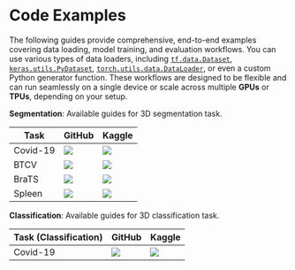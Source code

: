 
# Code Examples

The following guides provide comprehensive, end-to-end examples covering data loading, model training, and evaluation workflows. You can use various types of data loaders, including [`tf.data.Dataset`](https://www.tensorflow.org/api_docs/python/tf/data/Dataset), [`keras.utils.PyDataset`](https://keras.io/api/utils/python_utils/#pydataset-class), [`torch.utils.data.DataLoader`](https://pytorch.org/docs/stable/data.html), or even a custom Python generator function. These workflows are designed to be flexible and can run seamlessly on a single device or scale across multiple **GPUs** or **TPUs**, depending on your setup.

**Segmentation**: Available guides for 3D segmentation task.

| Task | GitHub | Kaggle |
|----------|----------|----------|
| Covid-19  | <a target="_blank" href="https://github.com/innat/medic-ai/blob/main/notebooks/covid19.ct.segment.ipynb"><img src="https://img.shields.io/badge/GitHub-View%20source-lightgrey" /></a>     | <a target="_blank" href="https://www.kaggle.com/code/ipythonx/medicai-covid-19-3d-image-segmentation/notebook"><img src="https://kaggle.com/static/images/open-in-kaggle.svg" /></a>     |
| BTCV  | <a target="_blank" href="https://github.com/innat/medic-ai/blob/main/notebooks/btcv.segment.ipynb"><img src="https://img.shields.io/badge/GitHub-View%20source-lightgrey" /></a>    | <a target="_blank" href="https://www.kaggle.com/code/ipythonx/medicai-3d-btcv-segmentation-in-keras/"><img src="https://kaggle.com/static/images/open-in-kaggle.svg" /></a>    | 
| BraTS  | <a target="_blank" href="https://github.com/innat/medic-ai/blob/main/notebooks/brats.multi-gpu.segment.ipynb"><img src="https://img.shields.io/badge/GitHub-View%20source-lightgrey" /></a>     | <a target="_blank" href="https://www.kaggle.com/code/ipythonx/3d-brats-segmentation-in-keras-multi-gpu/"><img src="https://kaggle.com/static/images/open-in-kaggle.svg" /></a>    |
| Spleen | <a target="_blank" href="https://github.com/innat/medic-ai/blob/main/notebooks/spleen.segment.ipynb"><img src="https://img.shields.io/badge/GitHub-View%20source-lightgrey" /></a>     | <a target="_blank" href="https://www.kaggle.com/code/ipythonx/medicai-spleen-3d-segmentation-in-keras"><img src="https://kaggle.com/static/images/open-in-kaggle.svg" /></a>     | 

**Classification**: Available guides for 3D classification task.

| Task (Classification) | GitHub | Kaggle |
|----------|----------|----------|
| Covid-19   | <a target="_blank" href="https://github.com/innat/medic-ai/blob/main/notebooks/covid19.ct.classification.ipynb"><img src="https://img.shields.io/badge/GitHub-View%20source-lightgrey" /></a>       | <a target="_blank" href="https://www.kaggle.com/code/ipythonx/medicai-3d-image-classification"><img src="https://kaggle.com/static/images/open-in-kaggle.svg" /></a>     |
